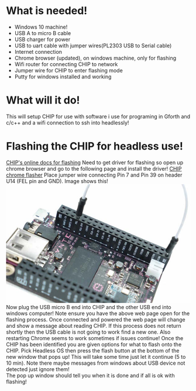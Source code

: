 # What is needed!
* Windows 10 machine!
* USB A to micro B cable
* USB charger for power
* USB to uart cable with jumper wires(PL2303 USB to Serial cable)
* Internet connection
* Chrome browser (updated), on windows machine, only for flashing
* Wifi router for connecting CHIP to network
* Jumper wire for CHIP to enter flashing mode
* Putty for windows installed and working

# What will it do!
This will setup CHIP for use with software i use for programing in Gforth and c/c++ and a wifi connection to ssh into headlessly!

# Flashing the CHIP for headless use!
[CHIP's online docs for flashing](http://docs.getchip.com/chip.html#flash-chip-with-an-os)
Need to get driver for flashing so open up chrome browser and go to the following page and install the driver!
[CHIP chrome flasher](http://flash.getchip.com/)
Place jumper wire connecting Pin 7 and Pin 39 on header U14 (FEL pin and GND). Image shows this!
![Fel mode wiring](uboot_fel_jumper.jpg)
Now plug the USB micro B end into CHIP and the other USB end into windows computer!  Note ensure you have the above web page open
for the flashing process.  Once connected and powered the web page will change and show a message about reading CHIP.
If this process does not return shortly then the USB cable is not going to work find a new one. Also restarting Chrome seems to work sometimes if issues continue!
Once the CHIP has been identified you are given options for what to flash onto the CHIP.  Pick Headless OS then press
the flash button at the bottom of the new window that pops up! This will take some time just let it continue (5 to 10 min).
Note there maybe messages from windows about USB device not detected just ignore them!  
The pop up window should tell you when it is done and if all is ok with flashing!
